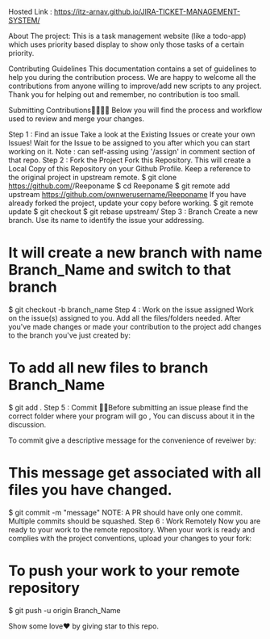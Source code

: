 Hosted Link : https://itz-arnav.github.io/JIRA-TICKET-MANAGEMENT-SYSTEM/

About The project:
This is a task management website (like a todo-app) which uses priority based display to show only those tasks of a certain priority.

Contributing Guidelines
This documentation contains a set of guidelines to help you during the contribution process. We are happy to welcome all the contributions from anyone willing to improve/add new scripts to any project. Thank you for helping out and remember, no contribution is too small.

Submitting Contributions👩‍💻👨‍💻
Below you will find the process and workflow used to review and merge your changes.

Step 1 : Find an issue
Take a look at the Existing Issues or create your own Issues!
Wait for the Issue to be assigned to you after which you can start working on it.
Note : can self-assing using '/assign' in comment section of that repo.
Step 2 : Fork the Project
Fork this Repository. This will create a Local Copy of this Repository on your Github Profile. Keep a reference to the original project in upstream remote.
$ git clone https://github.com/<your-username>/Reeponame
$ cd Reeponame
$ git remote add upstream https://github.com/ownwerusername/Reeponame
If you have already forked the project, update your copy before working.
$ git remote update
$ git checkout <branch-name>
$ git rebase upstream/<branch-name>
Step 3 : Branch
Create a new branch. Use its name to identify the issue your addressing.

# It will create a new branch with name Branch_Name and switch to that branch 
$ git checkout -b branch_name
Step 4 : Work on the issue assigned
Work on the issue(s) assigned to you.
Add all the files/folders needed.
After you've made changes or made your contribution to the project add changes to the branch you've just created by:
# To add all new files to branch Branch_Name
$ git add .
Step 5 : Commit
🎀🎀Before submitting an issue please find the correct folder where your program will go , You can discuss about it in the discussion.

To commit give a descriptive message for the convenience of reveiwer by:
# This message get associated with all files you have changed.
$ git commit -m "message"
NOTE: A PR should have only one commit. Multiple commits should be squashed.
Step 6 : Work Remotely
Now you are ready to your work to the remote repository.
When your work is ready and complies with the project conventions, upload your changes to your fork:
# To push your work to your remote repository
$ git push -u origin Branch_Name
  
Show some love❤ by giving star to this repo.
